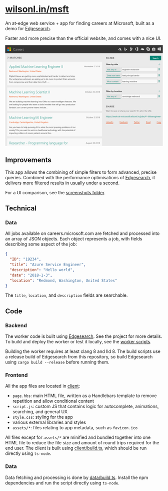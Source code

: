 # [wilsonl.in/msft](https://wilsonl.in/msft)

An at-edge web service + app for finding careers at Microsoft, built as a demo for [Edgesearch](https://github.com/wilsonzlin/edgesearch).

Faster and more precise than the official website, and comes with a nice UI.

![Screenshot of UI](./screenshots/this.png)

## Improvements

This app allows the combining of simple filters to form advanced, precise queries.
Combined with the performance optimisations of [Edgesearch](https://github.com/wilsonzlin/edgesearch), it delivers more filtered results in usually under a second.

For a UI comparison, see the [screenshots folder](./screenshots).

## Technical

### Data

All jobs available on careers.microsoft.com are fetched and processed into an array of JSON objects.
Each object represents a job, with fields describing some aspect of the job:

```json
{
  "ID": "19234",
  "title": "Azure Service Engineer",
  "description": "Hello world",
  "date": "2018-1-3",
  "location": "Redmond, Washington, United States"
}
```

The `title`, `location`, and `description` fields are searchable.

## Code

### Backend

The worker code is built using [Edgesearch](https://github.com/wilsonzlin/edgesearch). See the project for more details. To build and deploy the worker or test it locally, see the [worker scripts](./worker).

Building the worker requires at least clang 8 and lld 8. The build scripts use a release build of Edgesearch from this repository, so build Edgesearch using `cargo build --release` before running them.

### Frontend

All the app files are located in [client](./client/):

- `page.hbs`: main HTML file, written as a Handlebars template to remove repetition and allow conditional content
- `script.js`: custom JS that contains logic for autocomplete, animations, searching, and general UX
- `style.css`: styling for the app
- various external libraries and styles
- `assets/*`: files relating to app metadata, such as `favicon.ico`

All files except for `assets/*` are minified and bundled together into one HTML file to reduce the file size and amount of round trips required for the end user. The client is built using [client/build.ts](./client/build.ts), which should be run directly using `ts-node`.

### Data

Data fetching and processing is done by [data/build.ts](./data/build.ts). Install the npm dependencies and run the script directly using `ts-node`.
